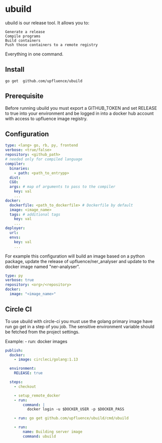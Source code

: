 # ubuild

ubuild is our release tool. It allows you to:

    Generate a release
    Compile programs
    Build containers
    Push those containers to a remote registry

Everything in one command.

## Install

`go get  github.com/upfluence/ubuild`

## Prerequisite

Before running ubuild  you must export a GITHUB_TOKEN and set RELEASE to true  into your environment and be logged in into a docker hub account with access to upfluence image registry.

## Configuration
```yaml
type: <lang> go, rb, py, frontend
verbose: <true/false>
repository: <github_path>
# needed only for compiled language
compiler:
  binaries:
    - path: <path_to_entrypp>
  dist:
  CGO: 
  args: # map of arguments to pass to the compiler
    key: val
    ... 
docker:
  dockerfile: <path_to_dockerfile> # Dockerfile by default
  image: <image_name>
  tags: # additional tags
    key: val
    ...
deployer:
  url:
  envs:
    key: val
    ...
```

For example this configuration will build an image based on a python package, update the release of upfluence/ner_analyser and update to the docker image named "ner-analyser".
```yaml
type: py
verbose: true
repository: <org>/<repository>
docker:
  image: "<image_name>"
```

## Circle CI
To use ubuild with circle-ci you must use the golang primary image have run go get  in a step of you job. The sensitive environment variable should be fetched from the project settings.

Example:    - run: docker images

```yaml
publish:
  docker:
    - image: circleci/golang:1.13

  environment:
    RELEASE: true

  steps:
    - checkout

    - setup_remote_docker
    - run:
        command: |
          docker login -u $DOCKER_USER -p $DOCKER_PASS

    - run: go get github.com/upfluence/ubuild/cmd/ubuild

    - run:
        name: Building server image
        command: ubuild
```
